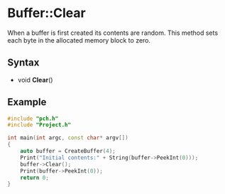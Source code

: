 # Buffer::Clear #
When a buffer is first created its contents are random. This method sets each byte in the allocated memory block to zero.

## Syntax ##
- void **Clear**()

## Example ##
```c++
#include "pch.h"
#include "Project.h"

int main(int argc, const char* argv[])
{
	auto buffer = CreateBuffer(4);
	Print("Initial contents:" + String(buffer->PeekInt(0)));
	buffer->Clear();
	Print(buffer->PeekInt(0));
	return 0;
}
```
